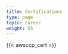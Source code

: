 ```yaml
---
title: Certifications
type: page
topic: career
weight: 55
---
```

<!--[Certified AWS Cloud Practitioner](https://www.credly.com/badges/73d4c9ec-23ac-44fe-bb10-5d8924f42f49/public_url)-->
<!--![alt text](/images/aws-certified-cloud-practitioner.png)-->
{{< awsccp_cert >}}
<!--<img src="/images/aws-certified-cloud-practitioner.png" alt="drawing" width="200"/>.-->